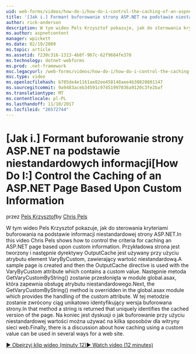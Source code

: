 ```yaml
---
uid: web-forms/videos/how-do-i/how-do-i-control-the-caching-of-an-aspnet-page-based-upon-custom-information
title: '[Jak i.] Formant buforowanie strony ASP.NET na podstawie niestandardowych informacji | Dokumentacja firmy Microsoft'
author: rick-anderson
description: W tym wideo Pels Krzysztof pokazuje, jak do sterowania kryteriami buforowania na podstawie informacji niestandardowej strony ASP.NET. Przykładowa strona jest tworzony, a następnie ogram.
ms.author: aspnetcontent
manager: wpickett
ms.date: 02/19/2009
ms.topic: article
ms.assetid: f230c316-1313-4b8f-967c-62f9684fe378
ms.technology: dotnet-webforms
ms.prod: .net-framework
msc.legacyurl: /web-forms/videos/how-do-i/how-do-i-control-the-caching-of-an-aspnet-page-based-upon-custom-information
msc.type: video
ms.openlocfilehash: b785de4e1161ae82ee458148aee4b30820801147
ms.sourcegitcommit: 9a9483aceb34591c97451997036a9120c3fe2baf
ms.translationtype: MT
ms.contentlocale: pl-PL
ms.lasthandoff: 11/10/2017
ms.locfileid: "26572744"
---
```

<a name="how-do-i-control-the-caching-of-an-aspnet-page-based-upon-custom-information"></a><span data-ttu-id="3c82b-104">[Jak i.] Formant buforowanie strony ASP.NET na podstawie niestandardowych informacji</span><span class="sxs-lookup"><span data-stu-id="3c82b-104">[How Do I:] Control the Caching of an ASP.NET Page Based Upon Custom Information</span></span>
====================
<span data-ttu-id="3c82b-105">przez [Pels Krzysztof](https://twitter.com/chrispels)</span><span class="sxs-lookup"><span data-stu-id="3c82b-105">by [Chris Pels](https://twitter.com/chrispels)</span></span>

<span data-ttu-id="3c82b-106">W tym wideo Pels Krzysztof pokazuje, jak do sterowania kryteriami buforowania na podstawie informacji niestandardowej strony ASP.NET.</span><span class="sxs-lookup"><span data-stu-id="3c82b-106">In this video Chris Pels shows how to control the criteria for caching an ASP.NET page based upon custom information.</span></span> <span data-ttu-id="3c82b-107">Przykładowa strona jest tworzony i następnie dyrektywy OutputCache jest używany przy użyciu atrybutu element VaryByCustom, zawierający wartość niestandardową.</span><span class="sxs-lookup"><span data-stu-id="3c82b-107">A sample page is created and then the OutputCache directive is used with the VaryByCustom attribute which contains a custom value.</span></span> <span data-ttu-id="3c82b-108">Następnie metoda GetVaryCustomByString() zostanie przesłonięta w module global.asax, która zapewnia obsługę atrybutu niestandardowego.</span><span class="sxs-lookup"><span data-stu-id="3c82b-108">Next, the GetVaryCustomByString() method is overridden in the global.asax module which provides the handling of the custom attribute.</span></span> <span data-ttu-id="3c82b-109">W tej metodzie zostanie zwrócony ciąg unikatowo identyfikujący wersja buforowana strony.</span><span class="sxs-lookup"><span data-stu-id="3c82b-109">In that method a string is returned that uniquely identifies the cached version of the page.</span></span> <span data-ttu-id="3c82b-110">Na koniec jest dyskusji o jak buforowanie przy użyciu niestandardowej wartości można używać na kilka sposobów dla witryny sieci web.</span><span class="sxs-lookup"><span data-stu-id="3c82b-110">Finally, there is a discussion about how caching using a custom value can be used in several ways for a web site.</span></span>

[<span data-ttu-id="3c82b-111">&#9654; Obejrzyj klip wideo (minuty 12)</span><span class="sxs-lookup"><span data-stu-id="3c82b-111">&#9654; Watch video (12 minutes)</span></span>](https://channel9.msdn.com/Blogs/ASP-NET-Site-Videos/how-do-i-control-the-caching-of-an-aspnet-page-based-upon-custom-information)
